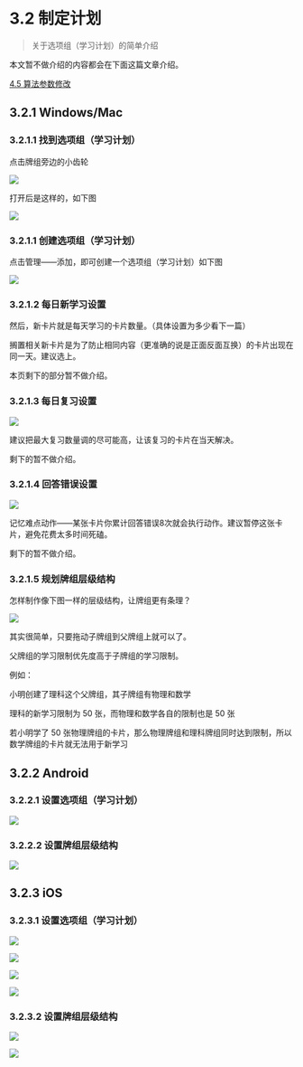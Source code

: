 # 3.2 制定计划
> 关于选项组（学习计划）的简单介绍

本文暂不做介绍的内容都会在下面这篇文章介绍。

[4.5 算法参数修改](../advanced-operation/modify-parameter.md)

## 3.2.1 Windows/Mac

### 3.2.1.1 找到选项组（学习计划）

点击牌组旁边的小齿轮

![](../.gitbook/assets/9.22.21.59.PNG)

  
打开后是这样的，如下图

![](../.gitbook/assets/9.22.22.08.PNG)

### 3.2.1.1 创建选项组（学习计划）

点击管理——添加，即可创建一个选项组（学习计划）如下图  


![](../.gitbook/assets/9.22.23.15.PNG)

### 3.2.1.2 每日新学习设置 

然后，新卡片就是每天学习的卡片数量。（具体设置为多少看下一篇）

搁置相关新卡片是为了防止相同内容（更准确的说是正面反面互换）的卡片出现在同一天。建议选上。

本页剩下的部分暂不做介绍。

### 3.2.1.3 每日复习设置

![](../.gitbook/assets/tim-jie-tu-20180922235504.png)

  
建议把最大复习数量调的尽可能高，让该复习的卡片在当天解决。

剩下的暂不做介绍。

### 3.2.1.4 回答错误设置

![](../.gitbook/assets/tim-jie-tu-20180922235651.png)

记忆难点动作——某张卡片你累计回答错误8次就会执行动作。建议暂停这张卡片，避免花费太多时间死磕。

剩下的暂不做介绍。

### 3.2.1.5 规划牌组层级结构

怎样制作像下图一样的层级结构，让牌组更有条理？

![](../.gitbook/assets/tim-jie-tu-20180923083737.png)

其实很简单，只要拖动子牌组到父牌组上就可以了。


父牌组的学习限制优先度高于子牌组的学习限制。

例如：

小明创建了理科这个父牌组，其子牌组有物理和数学

理科的新学习限制为 50 张，而物理和数学各自的限制也是 50 张

若小明学了 50 张物理牌组的卡片，那么物理牌组和理科牌组同时达到限制，所以数学牌组的卡片就无法用于新学习


##  3.2.2 Android

### 3.2.2.1 设置选项组（学习计划）

![](../.gitbook/assets/gif_20180924094104.gif)

### 3.2.2.2 设置牌组层级结构

![](../.gitbook/assets/gif_20180924094507.gif)

## 3.2.3 iOS

### 3.2.3.1 设置选项组（学习计划）

![](../.gitbook/assets/e2f1b4f1cf9027ea020f2697d048f8a6.png)

![](../.gitbook/assets/eaab8a6639f26ae75b62ce8e4da9166c.png)

![](../.gitbook/assets/c4a726e2a140e0a38a9589e0351281f8.png)

![](../.gitbook/assets/1f5516686097185556453c7520643aa5.png)

### 3.2.3.2 设置牌组层级结构

![](../.gitbook/assets/d759e2c9e5849ff2acb171b04778da8c.png)

![](../.gitbook/assets/018dd7d1059684591c47bfe35f64b25f.png)





